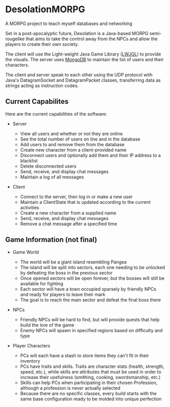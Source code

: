 # DesolationMORPG
A MORPG project to teach myself databases and networking

Set in a post-apocalyptic future, Desolation is a Java-based MORPG semi-rougelike that aims
to take the control away from the NPCs and allow the players to create their own society.

The client will use the Light-weight Java Game Library ([LWJGL](https://www.lwjgl.org/)) to provide the visuals.
The server uses [MongoDB](https://www.mongodb.com/) to maintain the list of users and their characters.

The client and server speak to each other using the UDP protocol with Java's DatagramSocket and DatagramPacket classes,
transferring data as strings acting as instruction codes.

## Current Capabilites
Here are the current capabilities of the software:
* Server
  * View all users and whether or not they are online
  * See the total number of users on line and in the database
  * Add users to and remove them from the database
  * Create new character from a client-provided name
  * Disconnect users and optionally add them and their IP address to a blacklist
  * Delete disconnected users
  * Send, receive, and display chat messages
  * Maintain a log of all messages
  
* Client
  * Connect to the server, then log in or make a new user
  * Maintain a ClientState that is updated according to the current activities
  * Create a new character from a supplied name
  * Send, receive, and display chat messages
  * Remove a chat message after a specified time

## Game Information (not final)
* Game World
  * The world will be a giant island resembling Pangea
  * The island will be split into sectors, each one needing to be unlocked by defeating the boss in the previous sector
  * Once opened sectors will be open forever, but the bosses will still be available for fighting
  * Each sector will have a town occupied sparsely by friendly NPCs and ready for players to leave their mark
  * The goal is to reach the main sector and defeat the final boss there
  
* NPCs
  * Friendly NPCs will be hard to find, but will provide quests that help build the lore of the game
  * Enemy NPCs will spawn in specified regions based on difficulty and type

* Player Characters
  * PCs will each have a stash to store items they can't fit in their inventory
  * PCs have traits and skills. Traits are character stats (health, strength, speed, etc.), while skills are attributes that must be used in order to increase their usefulness (smithing, cooking, swordsmanship, etc.)
  * Skills can help PCs when participating in their chosen Profession, although a profession is never actually selected
  * Because there are no specific classes, every build starts with the same base configuration ready to be molded into unique perfection
 
